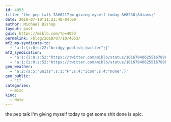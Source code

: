```yaml
---
id: 4053
title: 'the pep talk I&#8217;m giving myself today &#8230;&diams;'
date: 2018-07-10T11:21:48-04:00
author: Michael Bishop
layout: post
guid: https://miklb.com/?p=4053
permalink: /blog/2018/07/10/4053/
mf2_mp-syndicate-to:
  - 'a:1:{i:0;s:22:"bridgy-publish_twitter";}'
mf2_syndication:
  - 'a:1:{i:0;s:52:"https://twitter.com/miklb/status/1016704062551678983";}'
  - 'a:1:{i:0;s:52:"https://twitter.com/miklb/status/1016704062551678983";}'
geo_weather:
  - 'a:2:{s:5:"units";s:1:"F";s:4:"icon";s:4:"none";}'
geo_public:
  - "1"
categories:
  - misc
kind:
  - Note
---
```

the pep talk I'm giving myself today to get some shit done is epic.

